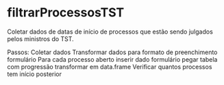 # filtrarProcessosTST
Coletar dados de datas de início de processos que estão sendo julgados pelos ministros do TST.

Passos:
Coletar dados
Transformar dados para formato de preenchimento formulário
Para cada processo aberto
  inserir dado formulário
  pegar tabela com progressão
  transformar em data.frame
Verificar quantos processos tem início posterior
